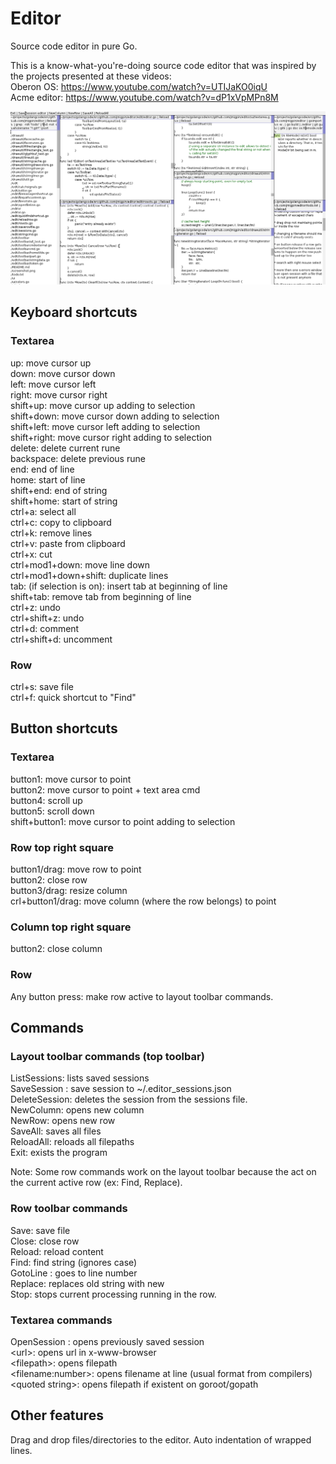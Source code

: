 # Editor
Source code editor in pure Go.

This is a know-what-you're-doing source code editor that was inspired by the projects presented at these videos: <br>
Oberon OS: https://www.youtube.com/watch?v=UTIJaKO0iqU <br>
Acme editor: https://www.youtube.com/watch?v=dP1xVpMPn8M <br>

![screenshot](./screenshot.png)

## Keyboard shortcuts
### Textarea
up: move cursor up<br>
down: move cursor down<br>
left: move cursor left<br>
right: move cursor right<br>
shift+up: move cursor up adding to selection<br>
shift+down: move cursor down adding to selection<br>
shift+left: move cursor left adding to selection<br>
shift+right: move cursor right adding to selection<br>
delete: delete current rune<br>
backspace: delete previous rune<br>
end: end of line<br>
home: start of line<br>
shift+end: end of string<br>
shift+home: start of string<br>
ctrl+a: select all<br>
ctrl+c: copy to clipboard<br>
ctrl+k: remove lines<br>
ctrl+v: paste from clipboard<br>
ctrl+x: cut<br>
ctrl+mod1+down: move line down<br>
ctrl+mod1+down+shift: duplicate lines<br>
tab: (if selection is on): insert tab at beginning of line<br>
shift+tab: remove tab from beginning of line<br>
ctrl+z: undo<br>
ctrl+shift+z: undo<br>
ctrl+d: comment<br>
ctrl+shift+d: uncomment<br>

### Row
ctrl+s: save file<br>
ctrl+f: quick shortcut to "Find"<br>

## Button shortcuts
### Textarea
button1: move cursor to point<br>
button2: move cursor to point + text area cmd<br>
button4: scroll up<br>
button5: scroll down<br>
shift+button1: move cursor to point adding to selection<br>

### Row top right square
button1/drag: move row to point<br>
button2: close row<br>
button3/drag: resize column<br>
crl+button1/drag: move column (where the row belongs) to point<br>

### Column top right square
button2: close column<br>

### Row
Any button press: make row active to layout toolbar commands.<br>

## Commands
### Layout toolbar commands (top toolbar)
ListSessions: lists saved sessions<br>
SaveSession <name>: save session to ~/.editor_sessions.json<br>
DeleteSession: deletes the session from the sessions file.<br>
NewColumn: opens new column<br>
NewRow: opens new row<br>
SaveAll: saves all files<br>
ReloadAll: reloads all filepaths<br>
Exit: exists the program<br>

Note: Some row commands work on the layout toolbar because the act on the current active row (ex: Find, Replace).

### Row toolbar commands
Save: save file<br>
Close: close row<br>
Reload: reload content<br>
Find: find string (ignores case)<br>
GotoLine <num>: goes to line number<br>
Replace<old><new>: replaces old string with new<br>
Stop: stops current processing running in the row.<br>

### Textarea commands
OpenSession <name>: opens previously saved session<br>
\<url\>: opens url in x-www-browser<br>
\<filepath\>: opens filepath<br>
\<filename:number\>: opens filename at line (usual format from compilers)<br>
\<quoted string\>: opens filepath if existent on goroot/gopath<br>

## Other features
Drag and drop files/directories to the editor.
Auto indentation of wrapped lines.
